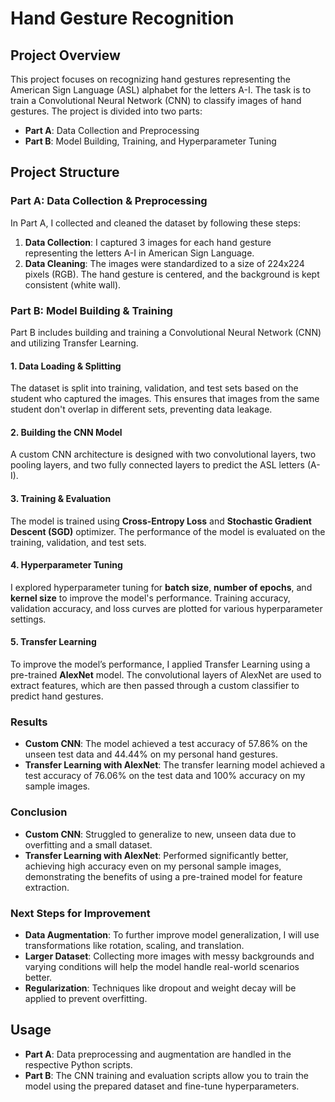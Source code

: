 # Hand Gesture Recognition

## Project Overview
This project focuses on recognizing hand gestures representing the American Sign Language (ASL) alphabet for the letters A-I. The task is to train a Convolutional Neural Network (CNN) to classify images of hand gestures. The project is divided into two parts:

- **Part A**: Data Collection and Preprocessing
- **Part B**: Model Building, Training, and Hyperparameter Tuning

## Project Structure

### Part A: Data Collection & Preprocessing
In Part A, I collected and cleaned the dataset by following these steps:

1. **Data Collection**: I captured 3 images for each hand gesture representing the letters A-I in American Sign Language.
2. **Data Cleaning**: The images were standardized to a size of 224x224 pixels (RGB). The hand gesture is centered, and the background is kept consistent (white wall).

### Part B: Model Building & Training
Part B includes building and training a Convolutional Neural Network (CNN) and utilizing Transfer Learning.

#### 1. **Data Loading & Splitting**
The dataset is split into training, validation, and test sets based on the student who captured the images. This ensures that images from the same student don't overlap in different sets, preventing data leakage.

#### 2. **Building the CNN Model**
A custom CNN architecture is designed with two convolutional layers, two pooling layers, and two fully connected layers to predict the ASL letters (A-I).

#### 3. **Training & Evaluation**
The model is trained using **Cross-Entropy Loss** and **Stochastic Gradient Descent (SGD)** optimizer. The performance of the model is evaluated on the training, validation, and test sets.

#### 4. **Hyperparameter Tuning**
I explored hyperparameter tuning for **batch size**, **number of epochs**, and **kernel size** to improve the model's performance. Training accuracy, validation accuracy, and loss curves are plotted for various hyperparameter settings.

#### 5. **Transfer Learning**
To improve the model’s performance, I applied Transfer Learning using a pre-trained **AlexNet** model. The convolutional layers of AlexNet are used to extract features, which are then passed through a custom classifier to predict hand gestures.

### Results
- **Custom CNN**: The model achieved a test accuracy of 57.86% on the unseen test data and 44.44% on my personal hand gestures.
- **Transfer Learning with AlexNet**: The transfer learning model achieved a test accuracy of 76.06% on the test data and 100% accuracy on my sample images.

### Conclusion
- **Custom CNN**: Struggled to generalize to new, unseen data due to overfitting and a small dataset.
- **Transfer Learning with AlexNet**: Performed significantly better, achieving high accuracy even on my personal sample images, demonstrating the benefits of using a pre-trained model for feature extraction.

### Next Steps for Improvement
- **Data Augmentation**: To further improve model generalization, I will use transformations like rotation, scaling, and translation.
- **Larger Dataset**: Collecting more images with messy backgrounds and varying conditions will help the model handle real-world scenarios better.
- **Regularization**: Techniques like dropout and weight decay will be applied to prevent overfitting.


## Usage
- **Part A**: Data preprocessing and augmentation are handled in the respective Python scripts.
- **Part B**: The CNN training and evaluation scripts allow you to train the model using the prepared dataset and fine-tune hyperparameters.
